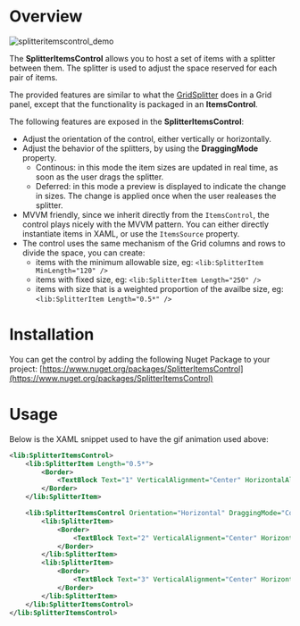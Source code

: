 # Overview

![splitteritemscontrol_demo](https://cloud.githubusercontent.com/assets/1153480/6123989/6e38b314-b109-11e4-8f0a-080eb2206872.gif)

The **SplitterItemsControl** allows you to host a set of items with a splitter between them. The splitter is used to adjust the space reserved for each pair of items.

The provided features are similar to what the [GridSplitter](https://msdn.microsoft.com/en-us/library/system.windows.controls.gridsplitter(v=vs.110).aspx) does in a Grid panel, except that the functionality is packaged in an **ItemsControl**.

The following features are exposed in the **SplitterItemsControl**:
 * Adjust the orientation of the control, either vertically or horizontally.
 * Adjust the behavior of the splitters, by using the **DraggingMode** property.
     - Continous: in this mode the item sizes are updated in real time, as soon as the user drags the splitter.
     - Deferred: in this mode a preview is displayed to indicate the change in sizes. The change is applied once when the user realeases the splitter.
 * MVVM friendly, since we inherit directly from the `ItemsControl`, the control plays nicely with the MVVM pattern. You can either directly instantiate items in XAML, or use the `ItemsSource` property.
 * The control uses the same mechanism of the Grid columns and rows to divide the space, you can create:
     - items with the minimum allowable size, eg: `<lib:SplitterItem MinLength="120" />`
     - items with fixed size, eg: `<lib:SplitterItem Length="250" />`
     - items with size that is a weighted proportion of the availbe size, eg: `<lib:SplitterItem Length="0.5*" />`

# Installation
You can get the control by adding the following Nuget Package to your project:
[https://www.nuget.org/packages/SplitterItemsControl](https://www.nuget.org/packages/SplitterItemsControl)

# Usage
Below is the XAML snippet used to have the gif animation used above:

``` xml
<lib:SplitterItemsControl>
    <lib:SplitterItem Length="0.5*">
        <Border>
            <TextBlock Text="1" VerticalAlignment="Center" HorizontalAlignment="Center" FontSize="30" />
        </Border>
    </lib:SplitterItem>

    <lib:SplitterItemsControl Orientation="Horizontal" DraggingMode="Continuous">
        <lib:SplitterItem>
            <Border>
                <TextBlock Text="2" VerticalAlignment="Center" HorizontalAlignment="Center" FontSize="30" />
            </Border>
        </lib:SplitterItem>
        <lib:SplitterItem>
            <Border>
                <TextBlock Text="3" VerticalAlignment="Center" HorizontalAlignment="Center" FontSize="30" />
            </Border>
        </lib:SplitterItem>
    </lib:SplitterItemsControl>
</lib:SplitterItemsControl>
```
